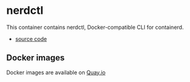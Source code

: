 nerdctl
================

This container contains nerdctl, Docker-compatible CLI for containerd.
- [source code](https://github.com/containerd/nerdctl)

Docker images
-------------

Docker images are available on [Quay.io](https://quay.io/repository/cybozu/nerdctl)

